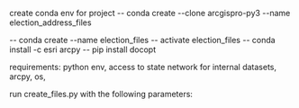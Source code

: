 
create conda env for project
-- conda create --clone arcgispro-py3 --name election_address_files


-- conda create --name election_files
-- activate election_files
-- conda install -c esri arcpy
-- pip install docopt


requirements: python env, 
access to state network for internal datasets, arcpy, os, 

run create_files.py with the following parameters:

